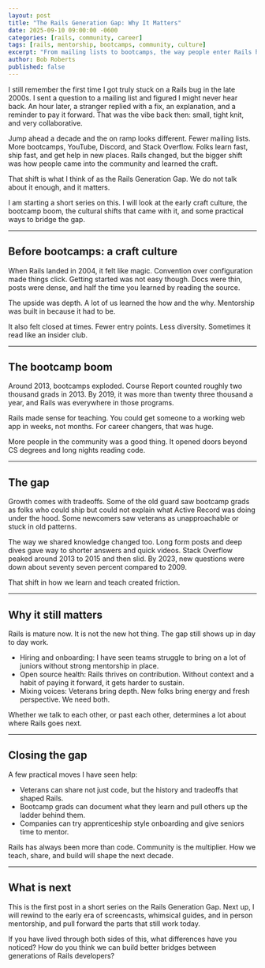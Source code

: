 ```yaml
---
layout: post
title: "The Rails Generation Gap: Why It Matters"
date: 2025-09-10 09:00:00 -0600
categories: [rails, community, career]
tags: [rails, mentorship, bootcamps, community, culture]
excerpt: "From mailing lists to bootcamps, the way people enter Rails has changed. That shift affects how we hire, mentor, and build."
author: Bob Roberts
published: false
---
```


I still remember the first time I got truly stuck on a Rails bug in the late 2000s. I sent a question to a mailing list and figured I might never hear back. An hour later, a stranger replied with a fix, an explanation, and a reminder to pay it forward. That was the vibe back then: small, tight knit, and very collaborative.

Jump ahead a decade and the on ramp looks different. Fewer mailing lists. More bootcamps, YouTube, Discord, and Stack Overflow. Folks learn fast, ship fast, and get help in new places. Rails changed, but the bigger shift was how people came into the community and learned the craft.

That shift is what I think of as the Rails Generation Gap. We do not talk about it enough, and it matters.

I am starting a short series on this. I will look at the early craft culture, the bootcamp boom, the cultural shifts that came with it, and some practical ways to bridge the gap.

---

## Before bootcamps: a craft culture

When Rails landed in 2004, it felt like magic. Convention over configuration made things click. Getting started was not easy though. Docs were thin, posts were dense, and half the time you learned by reading the source.

The upside was depth. A lot of us learned the how and the why. Mentorship was built in because it had to be.

It also felt closed at times. Fewer entry points. Less diversity. Sometimes it read like an insider club.

---

## The bootcamp boom

Around 2013, bootcamps exploded. Course Report counted roughly two thousand grads in 2013. By 2019, it was more than twenty three thousand a year, and Rails was everywhere in those programs.

Rails made sense for teaching. You could get someone to a working web app in weeks, not months. For career changers, that was huge.

More people in the community was a good thing. It opened doors beyond CS degrees and long nights reading code.

---

## The gap

Growth comes with tradeoffs. Some of the old guard saw bootcamp grads as folks who could ship but could not explain what Active Record was doing under the hood. Some newcomers saw veterans as unapproachable or stuck in old patterns.

The way we shared knowledge changed too. Long form posts and deep dives gave way to shorter answers and quick videos. Stack Overflow peaked around 2013 to 2015 and then slid. By 2023, new questions were down about seventy seven percent compared to 2009.

That shift in how we learn and teach created friction.

---

## Why it still matters

Rails is mature now. It is not the new hot thing. The gap still shows up in day to day work.

- Hiring and onboarding: I have seen teams struggle to bring on a lot of juniors without strong mentorship in place.
- Open source health: Rails thrives on contribution. Without context and a habit of paying it forward, it gets harder to sustain.
- Mixing voices: Veterans bring depth. New folks bring energy and fresh perspective. We need both.

Whether we talk to each other, or past each other, determines a lot about where Rails goes next.

---

## Closing the gap

A few practical moves I have seen help:

- Veterans can share not just code, but the history and tradeoffs that shaped Rails.
- Bootcamp grads can document what they learn and pull others up the ladder behind them.
- Companies can try apprenticeship style onboarding and give seniors time to mentor.

Rails has always been more than code. Community is the multiplier. How we teach, share, and build will shape the next decade.

---

## What is next

This is the first post in a short series on the Rails Generation Gap. Next up, I will rewind to the early era of screencasts, whimsical guides, and in person mentorship, and pull forward the parts that still work today.

If you have lived through both sides of this, what differences have you noticed? How do you think we can build better bridges between generations of Rails developers?
